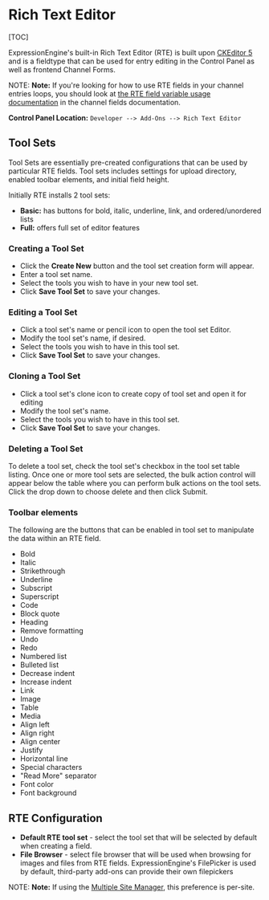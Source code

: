 <!--
    This source file is part of the open source project
    ExpressionEngine User Guide (https://github.com/ExpressionEngine/ExpressionEngine-User-Guide)

    @link      https://expressionengine.com/
    @copyright Copyright (c) 2003-2020, Packet Tide, LLC (https://packettide.com)
    @license   https://expressionengine.com/license Licensed under Apache License, Version 2.0
-->

# Rich Text Editor

[TOC]

ExpressionEngine's built-in Rich Text Editor (RTE) is built upon [CKEditor 5](https://ckeditor.com/ckeditor-5/) and is a fieldtype that can be used for entry editing in the Control Panel as well as frontend Channel Forms.

NOTE: **Note:** If you're looking for how to use RTE fields in your channel entries loops, you should look at [the RTE field variable usage documentation](fieldtypes/rte.md) in the channel fields documentation.

**Control Panel Location:** `Developer --> Add-Ons --> Rich Text Editor`

## Tool Sets

Tool Sets are essentially pre-created configurations that can be used by particular RTE fields. Tool sets includes settings for upload directory, enabled toolbar elements, and initial field height.

Initially RTE installs 2 tool sets:
- **Basic:** has buttons for bold, italic, underline, link, and ordered/unordered lists
- **Full:** offers full set of editor features

### Creating a Tool Set

- Click the **Create New** button and the tool set creation form will appear.
- Enter a tool set name.
- Select the tools you wish to have in your new tool set.
- Click **Save Tool Set** to save your changes.

### Editing a Tool Set

- Click a tool set's name or pencil icon to open the tool set Editor.
- Modify the tool set's name, if desired.
- Select the tools you wish to have in this tool set.
- Click **Save Tool Set** to save your changes.

### Cloning a Tool Set

- Click a tool set's clone icon to create copy of tool set and open it for editing
- Modify the tool set's name.
- Select the tools you wish to have in this tool set.
- Click **Save Tool Set** to save your changes.


### Deleting a Tool Set

To delete a tool set, check the tool set's checkbox in the tool set table listing. Once one or more tool sets are selected, the bulk action control will appear below the table where you can perform bulk actions on the tool sets. Click the drop down to choose delete and then click Submit.

### Toolbar elements

The following are the buttons that can be enabled in tool set to manipulate the data within an RTE field.

- Bold
- Italic
- Strikethrough
- Underline
- Subscript
- Superscript
- Code
- Block quote
- Heading
- Remove formatting
- Undo
- Redo
- Numbered list
- Bulleted list
- Decrease indent
- Increase indent
- Link
- Image
- Table
- Media
- Align left
- Align right
- Align center
- Justify
- Horizontal line
- Special characters
- "Read More" separator
- Font color
- Font background

## RTE Configuration

- **Default RTE tool set** - select the tool set that will be selected by default when creating a field.
- **File Browser** - select file browser that will be used when browsing for images and files from RTE fields. ExpressionEngine's FilePicker is used by default, third-party add-ons can provide their own filepickers

NOTE: **Note:** If using the [Multiple Site Manager](msm/overview.md), this preference is per-site.

